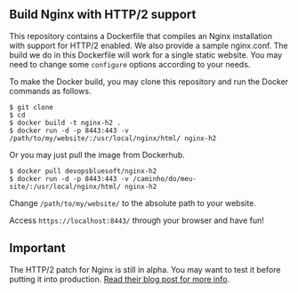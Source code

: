## Build Nginx with HTTP/2 support

This repository contains a Dockerfile that compiles an Nginx installation with support for HTTP/2 enabled. We also provide a sample nginx.conf.
The build we do in this Dockerfile will work for a single static website. You may need to change some ```configure``` options according to your needs.

To make the Docker build, you may clone this repository and run the Docker commands as follows.

```
$ git clone 
$ cd 
$ docker build -t nginx-h2 .
$ docker run -d -p 8443:443 -v /path/to/my/website/:/usr/local/nginx/html/ nginx-h2
```

Or you may just pull the image from Dockerhub.

```
$ docker pull devopsbluesoft/nginx-h2
$ docker run -d -p 8443:443 -v /caminho/do/meu-site/:/usr/local/nginx/html/ nginx-h2
```

Change ```/path/to/my/website/``` to the absolute path to your website.

Access ```https://localhost:8443/``` through your browser and have fun!

## Important

The HTTP/2 patch for Nginx is still in alpha. You may want to test it before putting it into production. [Read their blog post for more info].

[//]: #
[Read their blog post for more info]: <https://www.nginx.com/blog/early-alpha-patch-http2/>

